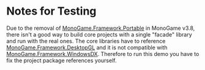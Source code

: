 ﻿# Notes for Testing

Due to the removal of [MonoGame.Framework.Portable](https://www.nuget.org/packages/MonoGame.Framework.Portable) in MonoGame v3.8, there isn't a good way to build core projects with a single "facade" library and run with the real ones.
The core libraries have to reference [MonoGame.Framework.DesktopGL](https://www.nuget.org/packages/MonoGame.Framework.DesktopGL) and it is not compatible with [MonoGame.Framework.WindowsDX](https://www.nuget.org/packages/MonoGame.Framework.WindowsDX).
Therefore to run this demo you have to fix the project package references yourself.

